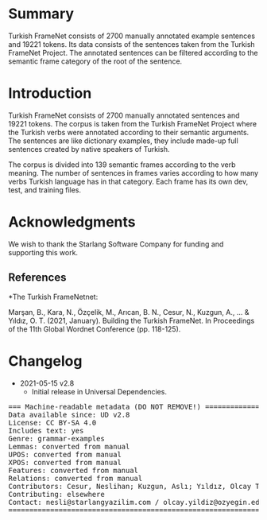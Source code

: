 # Summary

Turkish FrameNet consists of 2700 manually annotated example sentences and 19221 tokens. Its data consists of  the sentences taken from the Turkish FrameNet Project. The annotated sentences can be filtered according to the semantic frame category of the root of the sentence.


# Introduction

Turkish FrameNet  consists of 2700  manually annotated sentences and 19221 tokens. The corpus is taken from the Turkish FrameNet Project where the Turkish verbs were annotated according to their semantic arguments. The sentences are like dictionary examples, they include made-up full sentences created by native speakers of Turkish.  

The corpus is divided into 139 semantic frames according to the verb meaning. The number of sentences in frames varies according to how many verbs Turkish language has in that category. Each frame has its own dev, test, and training files. 


# Acknowledgments

We wish to thank the Starlang Software Company for funding and supporting this work. 

## References

*The Turkish FrameNetnet:

Marşan, B., Kara, N., Özçelik, M., Arıcan, B. N., Cesur, N., Kuzgun, A., ... & Yıldız, O. T. (2021, January). Building the Turkish FrameNet. In Proceedings of the 11th Global Wordnet Conference (pp. 118-125).

# Changelog

* 2021-05-15 v2.8
  * Initial release in Universal Dependencies.


<pre>
=== Machine-readable metadata (DO NOT REMOVE!) ================================
Data available since: UD v2.8
License: CC BY-SA 4.0
Includes text: yes
Genre: grammar-examples
Lemmas: converted from manual
UPOS: converted from manual
XPOS: converted from manual
Features: converted from manual
Relations: converted from manual
Contributors: Cesur, Neslihan; Kuzgun, Aslı; Yıldız, Olcay Taner; Marşan, Büşra; Kuyrukçu, Oğuzhan; Arıcan, Bilge Nas; Sanıyar, Ezgi; Kara, Neslihan; Özçelik, Merve
Contributing: elsewhere
Contact: nesli@starlangyazilim.com / olcay.yildiz@ozyegin.edu.tr 
===============================================================================
</pre>
